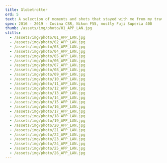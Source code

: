 ```yaml
---
title: Globetrotter
ord: 5
text: A selection of moments and shots that stayed with me from my travels over the past few years.
spec: 2016 - 2019 - Cosina CSR, Nikon F55, mostly Fuji Superia 400
thumb: /assets/img/photo/01_APP_LAN.jpg
stills:
  - /assets/img/photo/01_APP_LAN.jpg
  - /assets/img/photo/02_APP_LAN.jpg
  - /assets/img/photo/03_APP_LAN.jpg
  - /assets/img/photo/04_APP_LAN.jpg
  - /assets/img/photo/05_APP_LAN.jpg
  - /assets/img/photo/06_APP_LAN.jpg
  - /assets/img/photo/07_APP_LAN.jpg
  - /assets/img/photo/08_APP_LAN.jpg
  - /assets/img/photo/09_APP_LAN.jpg
  - /assets/img/photo/10_APP_LAN.jpg
  - /assets/img/photo/11_APP_LAN.jpg
  - /assets/img/photo/12_APP_LAN.jpg
  - /assets/img/photo/13_APP_LAN.jpg
  - /assets/img/photo/14_APP_LAN.jpg
  - /assets/img/photo/15_APP_LAN.jpg
  - /assets/img/photo/16_APP_LAN.jpg
  - /assets/img/photo/17_APP_LAN.jpg
  - /assets/img/photo/18_APP_LAN.jpg
  - /assets/img/photo/19_APP_LAN.jpg
  - /assets/img/photo/20_APP_LAN.jpg
  - /assets/img/photo/21_APP_LAN.jpg
  - /assets/img/photo/22_APP_LAN.jpg
  - /assets/img/photo/23_APP_LAN.jpg
  - /assets/img/photo/24_APP_LAN.jpg
  - /assets/img/photo/25_APP_LAN.jpg
  - /assets/img/photo/26_APP_LAN.jpg
---
```

